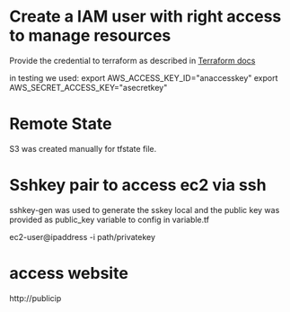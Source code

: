 # Create a IAM user with right access to manage resources

Provide the credential to terraform as described in [Terraform docs](https://registry.terraform.io/providers/hashicorp/aws/latest/docs#authentication-and-configuration)

in testing we used:
export AWS_ACCESS_KEY_ID="anaccesskey"
export AWS_SECRET_ACCESS_KEY="asecretkey"

# Remote State

S3 was created manually for tfstate file.

# Sshkey pair to access ec2 via ssh
sshkey-gen was used to generate the sskey local and the public key was provided as public_key variable to config in variable.tf

ec2-user@ipaddress -i path/privatekey

# access website
http://publicip